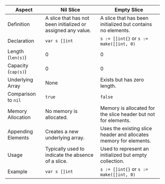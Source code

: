 | Aspect | Nil Slice | Empty Slice |
| --- | --- | --- |
| Definition | A slice that has not been initialized or assigned any value. | A slice that has been initialized but contains no elements. |
| Declaration | `var s []int` | `s := []int{}` or `s := make([]int, 0)` |
| Length (`len(s)`) | 0 | 0 |
| Capacity (`cap(s)`) | 0 | 0 |
| Underlying Array | None | Exists but has zero length. |
| Comparison to `nil` | `true` | `false` |
| Memory Allocation | No memory is allocated. | Memory is allocated for the slice header but not for elements. |
| Appending Elements | Creates a new underlying array. | Uses the existing slice header and allocates memory for elements. |
| Usage | Typically used to indicate the absence of a slice. | Used to represent an initialized but empty collection. |
| Example | `var s []int` | `s := []int{}` or `s := make([]int, 0)` |
